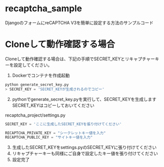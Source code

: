# recaptcha_sample
DjangoのフォームにreCAPTCHA V3を簡単に設定する方法のサンプルコード

# Cloneして動作確認する場合

Cloneして動作確認する場合は、下記の手順でSECRET_KEYとリキャプチャーキーを設定してください。

1. Dockerでコンテナを作成起動

```python
python generate_secret_key.py
> SECRET_KEY = 'SECRET_KEYが生成されるのでコピー'
```
2. pythonでgenerate_secret_key.pyを実行して、SECRET_KEYを生成します
SECRET_KEYはコピーしておいてください

recaptcha_project/settings.py
```python
SECRET_KEY = 'ここに生成したSECRET_KEYを張り付けてください'

RECAPTCHA_PRIVATE_KEY = "シークレットキー値を入力"
RECAPTCHA_PUBLIC_KEY = "サイトキー値を入力"
```
3. 生成したSECRET_KEYをsettings.pyのSECRET_KEYに張り付けてください
4. リキャプチャーキーも同様にご自身で設定したキー値を張り付けてください
5. 設定完了